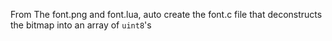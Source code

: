 From The font.png and font.lua, auto create the font.c file that deconstructs 
the bitmap into an array of `uint8`'s